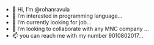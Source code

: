 - 👋 Hi, I’m @rohanravula
- 👀 I’m interested in programming language...
- 🌱 I’m currently looking for job...
- 💞️ I’m looking to collaborate with any MNC company ...
- 📫 you can reach me  with my number 9010802017...

<!---
rohanravula/rohanravula is a ✨ special ✨ repository because its `README.md` (this file) appears on your GitHub profile.
You can click the Preview link to take a look at your changes.
--->
